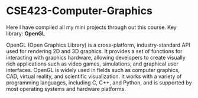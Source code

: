 # CSE423-Computer-Graphics
Here I have compiled all my mini projects through out this course. Key library: **OpenGL**

OpenGL (Open Graphics Library) is a cross-platform, industry-standard API used for rendering 2D and 3D graphics. It provides a set of functions for interacting with graphics hardware, allowing developers to create visually rich applications such as video games, simulations, and graphical user interfaces. OpenGL is widely used in fields such as computer graphics, CAD, virtual reality, and scientific visualization. It works with a variety of programming languages, including C, C++, and Python, and is supported by most operating systems and hardware platforms.

